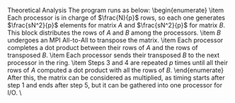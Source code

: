 Theoretical Analysis
The program runs as below:
\begin{enumerate}
    \item Each processor is in charge of $\frac{N}{p}$ rows, so each one generates $\frac{sN^2}{p}$ elements for matrix $A$ and $\frac{sN^2}{p}$ for matrix $B$. This block distributes the rows of $A$ and $B$ among the processors.
    \item $B$ undergoes an MPI All-to-All to transpose the matrix.
    \item Each processor completes a dot product between their rows of $A$ and the rows of transposed $B$.
    \item Each processor sends their transposed $B$ to the next processor in the ring.
    \item Steps 3 and 4 are repeated $p$ times until all their rows of $A$ computed a dot product with all the rows of $B$.
\end{enumerate}
After this, the matrix can be considered as multiplied, as timing starts after step 1 and ends after step 5, but it can be gathered into one processor for I/O. \\
